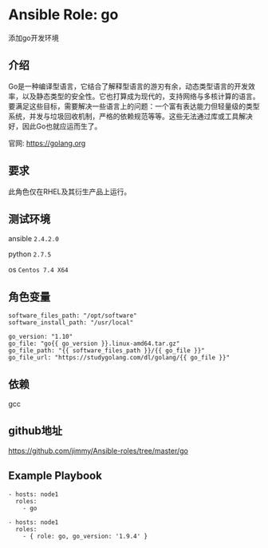 # Ansible Role: go

添加go开发环境

## 介绍

Go是一种编译型语言，它结合了解释型语言的游刃有余，动态类型语言的开发效率，以及静态类型的安全性。它也打算成为现代的，支持网络与多核计算的语言。要满足这些目标，需要解决一些语言上的问题：一个富有表达能力但轻量级的类型系统，并发与垃圾回收机制，严格的依赖规范等等。这些无法通过库或工具解决好，因此Go也就应运而生了。

官网: https://golang.org

## 要求

此角色仅在RHEL及其衍生产品上运行。

## 测试环境

ansible `2.4.2.0`

python `2.7.5`

os `Centos 7.4 X64`

## 角色变量
	software_files_path: "/opt/software"
	software_install_path: "/usr/local"

    go_version: "1.10"
    go_file: "go{{ go_version }}.linux-amd64.tar.gz"
    go_file_path: "{{ software_files_path }}/{{ go_file }}"
    go_file_url: "https://studygolang.com/dl/golang/{{ go_file }}"

## 依赖

gcc

## github地址
https://github.com/jimmy/Ansible-roles/tree/master/go

## Example Playbook

    - hosts: node1
      roles:
        - go
	
    - hosts: node1
      roles:
        - { role: go, go_version: '1.9.4' }